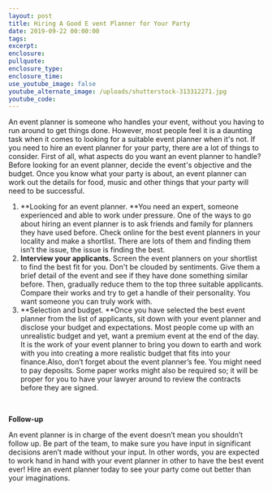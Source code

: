 ```yaml
---
layout: post
title: Hiring A Good E vent Planner for Your Party
date: 2019-09-22 00:00:00
tags:
excerpt:
enclosure:
pullquote:
enclosure_type:
enclosure_time:
use_youtube_image: false
youtube_alternate_image: /uploads/shutterstock-313312271.jpg
youtube_code:
---
```


An event planner is someone who handles your event, without you having to run around to get things done. However, most people feel it is a daunting task when it comes to looking for a suitable event planner when it's not. If you need to hire an event planner for your party, there are a lot of things to consider. First of all, what aspects do you want an event planner to handle? Before looking for an event planner, decide the event's objective and the budget. Once you know what your party is about, an event planner can work out the details for food, music and other things that your party will need to be successful.

1. **Looking for an event planner.&nbsp;**You need an expert, someone experienced and able to work under pressure. One of the ways to go about hiring an event planner is to ask friends and family for planners they have used before. Check online for the best event planners in your locality and make a shortlist. There are lots of them and finding them isn’t the issue, the issue is finding the best.
2. **Interview your applicants.**&nbsp;Screen the event planners on your shortlist to find the best fit for you. Don't be clouded by sentiments. Give them a brief detail of the event and see if they have done something similar before. Then, gradually reduce them to the top three suitable applicants. Compare their works and try to get a handle of their personality. You want someone you can truly work with.
3. **Selection and budget.&nbsp;**Once you have selected the best event planner from the list of applicants, sit down with your event planner and disclose your budget and expectations. Most people come up with an unrealistic budget and yet, want a premium event at the end of the day. It is the work of your event planner to bring you down to earth and work with you into creating a more realistic budget that fits into your finance.Also, don’t forget about the event planner’s fee. You might need to pay deposits. Some paper works might also be required so; it will be proper for you to have your lawyer around to review the contracts before they are signed.&nbsp;

&nbsp;

**Follow-up**

An event planner is in charge of the event doesn’t mean you shouldn’t follow up. Be part of the team, to make sure you have input in significant decisions aren’t made without your input. In other words, you are expected to work hand in hand with your event planner in other to have the best event ever\! Hire an event planner today to see your party come out better than your imaginations.